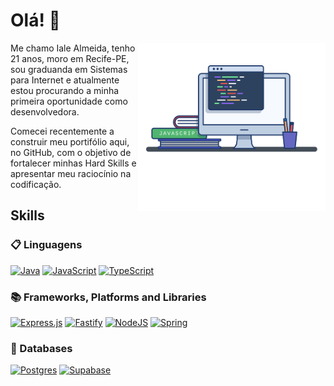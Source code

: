 # Olá! 👋

<img align="right" src=".github/image.png" width="300"/> 

Me chamo Iale Almeida, tenho 21 anos, moro em Recife-PE, sou graduanda em Sistemas para Internet e atualmente estou procurando a minha primeira oportunidade como desenvolvedora.

Comecei recentemente a construir meu portifólio aqui, no GitHub, com o objetivo de fortalecer minhas Hard Skills e apresentar meu raciocínio na codificação. 

## Skills

### 📋 Linguagens
[![Java](https://img.shields.io/badge/java-%23ED8B00.svg?style=for-the-badge&logo=openjdk&logoColor=white)]()
[![JavaScript](https://img.shields.io/badge/javascript-%23323330.svg?style=for-the-badge&logo=javascript&logoColor=%23F7DF1E)]()
[![TypeScript](https://img.shields.io/badge/typescript-%23007ACC.svg?style=for-the-badge&logo=typescript&logoColor=white)]()

### 📚 Frameworks, Platforms and Libraries

[![Express.js](https://img.shields.io/badge/express.js-%23404d59.svg?style=for-the-badge&logo=express&logoColor=%2361DAFB)]()
[![Fastify](https://img.shields.io/badge/fastify-%23000000.svg?style=for-the-badge&logo=fastify&logoColor=white)]()
[![NodeJS](https://img.shields.io/badge/node.js-6DA55F?style=for-the-badge&logo=node.js&logoColor=white)]()
[![Spring](https://img.shields.io/badge/spring-%236DB33F.svg?style=for-the-badge&logo=spring&logoColor=white)]()

### 💾 Databases

[![Postgres](https://img.shields.io/badge/postgres-%23316192.svg?style=for-the-badge&logo=postgresql&logoColor=white)]()
[![Supabase](https://img.shields.io/badge/Supabase-3ECF8E?style=for-the-badge&logo=supabase&logoColor=white)]()
